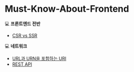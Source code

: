 # Must-Know-About-Frontend

:computer: **프론트엔드 전반**

* [CSR vs SSR](https://github.com/baeharam/Must-Know-About-Frontend/blob/master/Notes/CSR%20vs%20SSR.md)

:computer: **네트워크**

* [URL과 URN을 포함하는 URI](https://github.com/baeharam/Must-Know-About-Frontend/blob/master/Notes/URL%EA%B3%BC%20URN%EC%9D%84%20%ED%8F%AC%ED%95%A8%ED%95%98%EB%8A%94%20URI.md)
* [REST API](https://github.com/baeharam/Must-Know-About-Frontend/blob/master/Notes/REST%20API.md)